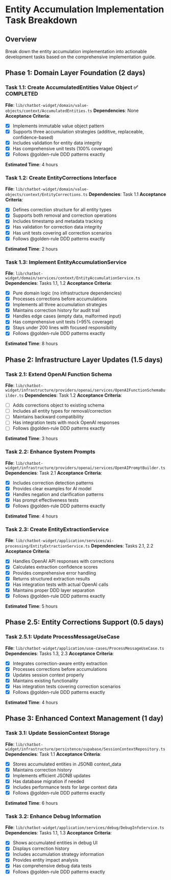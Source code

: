 # Entity Accumulation Implementation Task Breakdown

## Overview
Break down the entity accumulation implementation into actionable development tasks based on the comprehensive implementation guide.

## Phase 1: Domain Layer Foundation (2 days)

### Task 1.1: Create AccumulatedEntities Value Object ✅ COMPLETED
**File**: `lib/chatbot-widget/domain/value-objects/context/AccumulatedEntities.ts`
**Dependencies**: None
**Acceptance Criteria**:
- [x] Implements immutable value object pattern
- [x] Supports three accumulation strategies (additive, replaceable, confidence-based)
- [x] Includes validation for entity data integrity  
- [x] Has comprehensive unit tests (100% coverage)
- [x] Follows @golden-rule DDD patterns exactly

**Estimated Time**: 4 hours

### Task 1.2: Create EntityCorrections Interface
**File**: `lib/chatbot-widget/domain/value-objects/context/EntityCorrections.ts`
**Dependencies**: Task 1.1
**Acceptance Criteria**:
- [x] Defines correction structure for all entity types
- [x] Supports both removal and correction operations
- [x] Includes timestamp and metadata tracking
- [x] Has validation for correction data integrity
- [x] Has unit tests covering all correction scenarios
- [x] Follows @golden-rule DDD patterns exactly

**Estimated Time**: 2 hours

### Task 1.3: Implement EntityAccumulationService
**File**: `lib/chatbot-widget/domain/services/context/EntityAccumulationService.ts`
**Dependencies**: Tasks 1.1, 1.2
**Acceptance Criteria**:
- [x] Pure domain logic (no infrastructure dependencies)
- [x] Processes corrections before accumulations
- [x] Implements all three accumulation strategies
- [x] Maintains correction history for audit trail
- [x] Handles edge cases (empty data, malformed input)
- [x] Has comprehensive unit tests (>95% coverage)
- [x] Stays under 200 lines with focused responsibility
- [x] Follows @golden-rule DDD patterns exactly

**Estimated Time**: 8 hours

## Phase 2: Infrastructure Layer Updates (1.5 days)

### Task 2.1: Extend OpenAI Function Schema
**File**: `lib/chatbot-widget/infrastructure/providers/openai/services/OpenAIFunctionSchemaBuilder.ts`
**Dependencies**: Task 1.2
**Acceptance Criteria**:
- [ ] Adds corrections object to existing schema
- [ ] Includes all entity types for removal/correction
- [ ] Maintains backward compatibility
- [ ] Has integration tests with mock OpenAI responses
- [ ] Follows @golden-rule DDD patterns exactly

**Estimated Time**: 3 hours

### Task 2.2: Enhance System Prompts
**File**: `lib/chatbot-widget/infrastructure/providers/openai/services/OpenAIPromptBuilder.ts`
**Dependencies**: Task 2.1
**Acceptance Criteria**:
- [x] Includes correction detection patterns
- [x] Provides clear examples for AI model
- [x] Handles negation and clarification patterns
- [x] Has prompt effectiveness tests
- [x] Follows @golden-rule DDD patterns exactly

**Estimated Time**: 4 hours

### Task 2.3: Create EntityExtractionService
**File**: `lib/chatbot-widget/application/services/ai-processing/EntityExtractionService.ts`
**Dependencies**: Tasks 2.1, 2.2
**Acceptance Criteria**:
- [x] Handles OpenAI API responses with corrections
- [x] Calculates extraction confidence scores
- [x] Provides comprehensive error handling
- [x] Returns structured extraction results
- [x] Has integration tests with actual OpenAI calls
- [x] Maintains proper DDD layer separation
- [x] Follows @golden-rule DDD patterns exactly

**Estimated Time**: 5 hours

## Phase 2.5: Entity Corrections Support (0.5 days)

### Task 2.5.1: Update ProcessMessageUseCase
**File**: `lib/chatbot-widget/application/use-cases/ProcessMessageUseCase.ts`
**Dependencies**: Tasks 1.3, 2.3
**Acceptance Criteria**:
- [x] Integrates correction-aware entity extraction
- [x] Processes corrections before accumulations
- [x] Updates session context properly
- [x] Maintains existing functionality
- [x] Has integration tests covering correction scenarios
- [x] Follows @golden-rule DDD patterns exactly

**Estimated Time**: 4 hours

## Phase 3: Enhanced Context Management (1 day)

### Task 3.1: Update SessionContext Storage
**File**: `lib/chatbot-widget/infrastructure/persistence/supabase/SessionContextRepository.ts`
**Dependencies**: Task 1.1
**Acceptance Criteria**:
- [x] Stores accumulated entities in JSONB context_data
- [x] Maintains correction history
- [x] Implements efficient JSONB updates
- [x] Has database migration if needed
- [x] Includes performance tests for large context data
- [x] Follows @golden-rule DDD patterns exactly

**Estimated Time**: 6 hours

### Task 3.2: Enhance Debug Information
**File**: `lib/chatbot-widget/application/services/debug/DebugInfoService.ts`
**Dependencies**: Tasks 1.1, 1.3
**Acceptance Criteria**:
- [x] Shows accumulated entities in debug UI
- [x] Displays correction history
- [x] Includes accumulation strategy information
- [x] Provides entity impact analysis
- [x] Has comprehensive debug data tests
- [x] Follows @golden-rule DDD patterns exactly